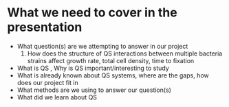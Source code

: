 # What we need to cover in the presentation

- What question(s)  are we attempting to answer in our project
  1. How does the structure of QS interactions between multiple bacteria strains affect growth rate, total cell density, time to fixation
- What is QS , Why is QS important/interesting to study
- What is already known about QS systems, where are the gaps, how does our project fit in
- What methods are we using to answer our question(s)
- What did we learn about QS
